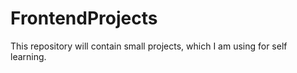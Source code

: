 # FrontendProjects
This repository will contain small projects, which I am using for self learning.
